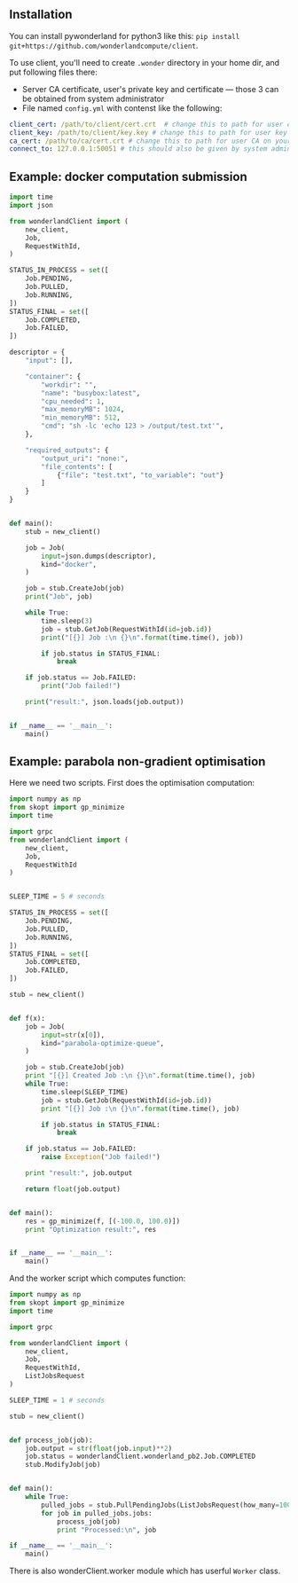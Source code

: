 Installation
---

You can install pywonderland for python3 like this: `pip install git+https://github.com/wonderlandcompute/client`.

To use client, you'll need to create `.wonder` directory in your home dir, and put following files there:

* Server CA certificate, user's private key and certificate — those 3 can be obtained from system administrator
* File named `config.yml` with contenst like the following:

```yaml
client_cert: /path/to/client/cert.crt  # change this to path for user cert on your system
client_key: /path/to/client/key.key # change this to path for user key on your system
ca_cert: /path/to/ca/cert.crt # change this to path for user CA on your system
connect_to: 127.0.0.1:50051 # this should also be given by system administrator
```


Example: docker computation submission
---


```python
import time
import json

from wonderlandClient import (
    new_client,
    Job,
    RequestWithId,
)

STATUS_IN_PROCESS = set([
    Job.PENDING,
    Job.PULLED,
    Job.RUNNING,
])
STATUS_FINAL = set([
    Job.COMPLETED,
    Job.FAILED,
])

descriptor = {
    "input": [],

    "container": {
        "workdir": "",
        "name": "busybox:latest",
        "cpu_needed": 1,
        "max_memoryMB": 1024,
        "min_memoryMB": 512,
        "cmd": "sh -lc 'echo 123 > /output/test.txt'",
    },

    "required_outputs": {
        "output_uri": "none:",
        "file_contents": [
            {"file": "test.txt", "to_variable": "out"}
        ]
    }
}


def main():
    stub = new_client()

    job = Job(
        input=json.dumps(descriptor),
        kind="docker",
    )

    job = stub.CreateJob(job)
    print("Job", job)

    while True:
        time.sleep(3)
        job = stub.GetJob(RequestWithId(id=job.id))
        print("[{}] Job :\n {}\n".format(time.time(), job))

        if job.status in STATUS_FINAL:
            break

    if job.status == Job.FAILED:
        print("Job failed!")

    print("result:", json.loads(job.output))


if __name__ == '__main__':
    main()
```


Example: parabola non-gradient optimisation
---

Here we need two scripts. First does the optimisation computation:

```python
import numpy as np
from skopt import gp_minimize
import time

import grpc
from wonderlandClient import (
    new_client,
    Job,
    RequestWithId
)


SLEEP_TIME = 5 # seconds

STATUS_IN_PROCESS = set([
    Job.PENDING,
    Job.PULLED,
    Job.RUNNING,
])
STATUS_FINAL = set([
    Job.COMPLETED,
    Job.FAILED,
])

stub = new_client()


def f(x):
    job = Job(
        input=str(x[0]),
        kind="parabola-optimize-queue",
    )

    job = stub.CreateJob(job)
    print "[{}] Created Job :\n {}\n".format(time.time(), job)
    while True:
        time.sleep(SLEEP_TIME)
        job = stub.GetJob(RequestWithId(id=job.id))
        print "[{}] Job :\n {}\n".format(time.time(), job)

        if job.status in STATUS_FINAL:
            break

    if job.status == Job.FAILED:
        raise Exception("Job failed!")

    print "result:", job.output

    return float(job.output)


def main():
    res = gp_minimize(f, [(-100.0, 100.0)])
    print "Optimization result:", res


if __name__ == '__main__':
    main()
```


And the worker script which computes function:


```python
import numpy as np
from skopt import gp_minimize
import time

import grpc

from wonderlandClient import (
    new_client,
    Job,
    RequestWithId,
    ListJobsRequest
)

SLEEP_TIME = 1 # seconds

stub = new_client()


def process_job(job):
    job.output = str(float(job.input)**2)
    job.status = wonderlandClient.wonderland_pb2.Job.COMPLETED
    stub.ModifyJob(job)


def main():
    while True:
        pulled_jobs = stub.PullPendingJobs(ListJobsRequest(how_many=100))
        for job in pulled_jobs.jobs:
            process_job(job)
            print "Processed:\n", job

if __name__ == '__main__':
    main()

```

There is also wonderClient.worker module which has userful `Worker` class.
